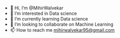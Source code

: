 - 👋 Hi, I’m @MihirWalvekar
- 👀 I’m interested in Data science
- 🌱 I’m currently learning Data science
- 💞️ I’m looking to collaborate on Machine Learning
- 📫 How to reach me mihirwalvekar95@gmail.com


<!---
MihirWalvekar/MihirWalvekar is a ✨ special ✨ repository because its `README.md` (this file) appears on your GitHub profile.
You can click the Preview link to take a look at your changes.
--->
